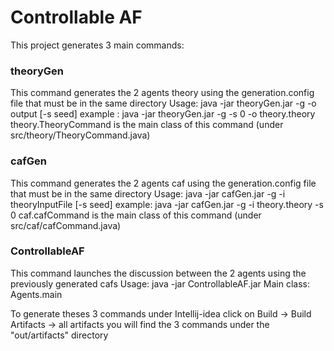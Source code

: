 # Controllable AF
This project generates 3 main commands: 
### theoryGen 
This command generates the 2 agents theory using the generation.config file that must be in the same directory
Usage: java -jar theoryGen.jar -g -o output [-s seed]
example : java -jar theoryGen.jar -g -s 0 -o theory.theory
theory.TheoryCommand is the main class of this command (under src/theory/TheoryCommand.java)

### cafGen 
This command generates the 2 agents caf using the generation.config file that must be in the same directory
Usage: java -jar cafGen.jar -g -i theoryInputFile [-s seed]
example: java -jar cafGen.jar -g -i theory.theory -s 0
caf.cafCommand is the main class of this command (under src/caf/cafCommand.java)

### ControllableAF
This command launches the discussion between the 2 agents using the previously generated cafs
Usage: java -jar ControllableAF.jar
Main class: Agents.main

To generate theses 3 commands under Intellij-idea click on Build -> Build Artifacts -> all artifacts you will find the 3 commands under the "out/artifacts" directory
